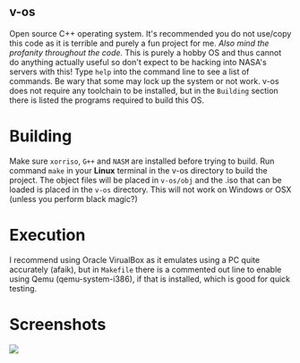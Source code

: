 ## v-os
Open source C++ operating system. It's recommended you do not use/copy this code as it is terrible and purely a fun project for me. *Also mind the profanity throughout the code.*
This is purely a hobby OS and thus cannot do anything actually useful so don't expect to be hacking into NASA's servers with this!
Type `help` into the command line to see a list of commands. Be wary that some may lock up the system or not work.
v-os does not require any toolchain to be installed, but in the `Building` section there is listed the programs required to build this OS.

# Building
Make sure `xorriso`, `G++` and `NASM` are installed before trying to build.
Run command `make` in your **Linux** terminal in the v-os directory to build the project.
The object files will be placed in `v-os/obj` and the .iso that can be loaded is placed in the `v-os` directory.
This will not work on Windows or OSX (unless you perform black magic?)

# Execution
I recommend using Oracle VirualBox as it emulates using a PC quite accurately (afaik), but in `Makefile` there is a commented out line to enable using Qemu (qemu-system-i386), if that is installed, which is good for quick testing.

# Screenshots
![](https://i.imgur.com/Rf6c1bi.png)
